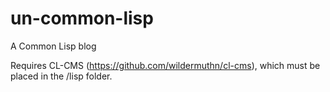 un-common-lisp
==============

A Common Lisp blog

Requires CL-CMS (https://github.com/wildermuthn/cl-cms), which must be placed in the /lisp folder.
